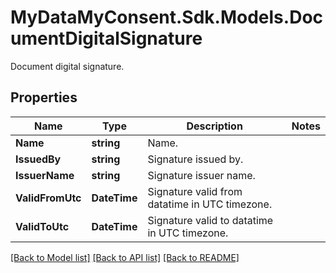 # MyDataMyConsent.Sdk.Models.DocumentDigitalSignature
Document digital signature.

## Properties

Name | Type | Description | Notes
------------ | ------------- | ------------- | -------------
**Name** | **string** | Name. | 
**IssuedBy** | **string** | Signature issued by. | 
**IssuerName** | **string** | Signature issuer name. | 
**ValidFromUtc** | **DateTime** | Signature valid from datatime in UTC timezone. | 
**ValidToUtc** | **DateTime** | Signature valid to datatime in UTC timezone. | 

[[Back to Model list]](../README.md#documentation-for-models) [[Back to API list]](../README.md#documentation-for-api-endpoints) [[Back to README]](../README.md)

